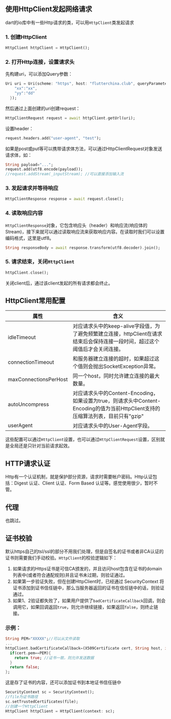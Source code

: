 ## 使用HttpClient发起网络请求

dart的io库中有一些Http请求的类，可以用`HttpClient`类发起请求

### 1. 创建HttpClient

```dart
HttpClient httpClient = HttpClient();
```

### 2. 打开Http连接，设置请求头

先构建uri，可以添加Query参数：

```dart
Uri uri = Uri(scheme: "https", host: "flutterchina.club", queryParameters: {
    "xx":"xx",
    "yy":"dd"
  });
```

然后通过上面创建的uri创建request：

```dart
HttpClientRequest request = await httpClient.getUrl(uri);
```

设置header：

```dart
request.headers.add("user-agent", "test");
```

如果是post或put等可以携带请求体方法，可以通过HttpClientRequest对象发送请求体，如：

```dart
String payload="...";
request.add(utf8.encode(payload)); 
//request.addStream(_inputStream); //可以直接添加输入流
```

### 3. 发起请求并等待响应

```dart
HttpClientResponse response = await request.close();
```

### 4. 读取响应内容

`HttpClientResponse`对象，它包含响应头（header）和响应流(响应体的Stream)，接下来就可以通过读取响应流来获取响应内容。在读取时我们可以设置编码格式，这里是utf8。

```dart
String responseBody = await response.transform(utf8.decoder).join();
```

### 5. 请求结束，关闭`HttpClient`

```dart
httpClient.close();
```

关闭client后，通过该client发起的所有请求都会终止。



## HttpClient常用配置

| 属性                  | 含义                                                         |
| --------------------- | ------------------------------------------------------------ |
| idleTimeout           | 对应请求头中的keep-alive字段值，为了避免频繁建立连接，httpClient在请求结束后会保持连接一段时间，超过这个阈值后才会关闭连接。 |
| connectionTimeout     | 和服务器建立连接的超时，如果超过这个值则会抛出SocketException异常。 |
| maxConnectionsPerHost | 同一个host，同时允许建立连接的最大数量。                     |
| autoUncompress        | 对应请求头中的Content-Encoding，如果设置为true，则请求头中Content-Encoding的值为当前HttpClient支持的压缩算法列表，目前只有"gzip" |
| userAgent             | 对应请求头中的User-Agent字段。                               |

这些配置可以通过`HttpClient`设置，也可以通过`HttpClientRequest`设置，区别就是全局还是只针对当前请求起效。



## HTTP请求认证

Http有一个认证机制，就是保护部分资源，请求时需要帐户密码。Http认证包括：Digest 认证、Client 认证、Form Based 认证等。感觉使用很少，暂时不管。



## 代理

也跳过。



## 证书校验

默认https自己的tsl/ssl的部分不用我们处理，但是自签名的证书或者非CA认证的证书则需要我们手动校验。`HttpClient`的校验逻辑如下：

1. 如果请求的Https证书是可信CA颁发的，并且访问host包含在证书的domain列表中(或者符合通配规则)并且证书未过期，则验证通过。
2. 如果第一步验证失败，但在创建HttpClient时，已经通过 SecurityContext 将证书添加到证书信任链中，那么当服务器返回的证书在信任链中的话，则验证通过。
3. 如果1、2验证都失败了，如果用户提供了`badCertificateCallback`回调，则会调用它，如果回调返回`true`，则允许继续链接，如果返回`false`，则终止链接。

### 示例：

```dart
String PEM="XXXXX";//可以从文件读取
...
httpClient.badCertificateCallback=(X509Certificate cert, String host, int port){
  if(cert.pem==PEM){
    return true; //证书一致，则允许发送数据
  }
  return false;
};
```

这是存了证书的内容，还可以添加证书到本地证书信任链中

```dart
SecurityContext sc = SecurityContext();
//file为证书路径
sc.setTrustedCertificates(file);
//创建一个HttpClient
HttpClient httpClient = HttpClient(context: sc);
```
